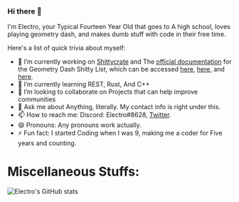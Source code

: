 ### Hi there 👋

I'm Electro, your Typical Fourteen Year Old that goes to A high school, loves playing geometry dash, and makes dumb stuff with code in their free time.

Here's a list of quick trivia about myself:
- 🔭 I’m currently working on [Shittycrate](https://github.com/electroflameofficial/pointercrate) and The [official documentation](https://gdshittylist.rtfd.io) for the Geometry Dash Shitty List, which can be accessed [here](https://gdshittylist.asemnada991.repl.co), [here](https://github.com/electroflameofficial/gdshittylist), and [here](http://electroflame.me/gdshittylist/).
- 🌱 I’m currently learning REST, Rust, And C++
- 👯 I’m looking to collaborate on Projects that can help improve communities
- 💬 Ask me about Anything, literally. My contact info is right under this.
- 📫 How to reach me: Discord: Electro#8628, [Twitter](https://twitter.com/poweredbyelectr).
- 😄 Pronouns: Any pronouns work actually.
- ⚡ Fun fact: I started Coding when I was 9, making me a coder for Five years and counting.

# Miscellaneous Stuffs:
![Electro's GitHub stats](https://github-readme-stats.vercel.app/api?username=electroflameofficial&show_icons=true&theme=dark)
